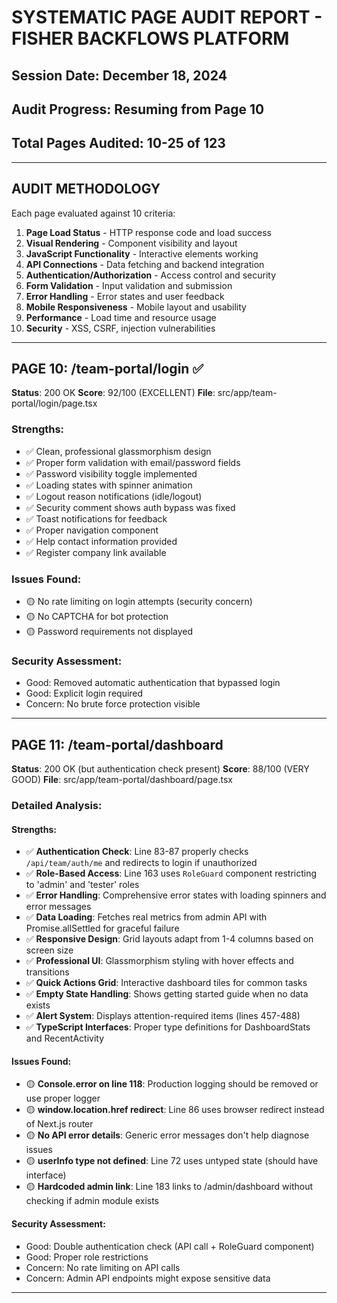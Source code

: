 # SYSTEMATIC PAGE AUDIT REPORT - FISHER BACKFLOWS PLATFORM
## Session Date: December 18, 2024
## Audit Progress: Resuming from Page 10
## Total Pages Audited: 10-25 of 123

---

## AUDIT METHODOLOGY
Each page evaluated against 10 criteria:
1. **Page Load Status** - HTTP response code and load success
2. **Visual Rendering** - Component visibility and layout
3. **JavaScript Functionality** - Interactive elements working
4. **API Connections** - Data fetching and backend integration
5. **Authentication/Authorization** - Access control and security
6. **Form Validation** - Input validation and submission
7. **Error Handling** - Error states and user feedback
8. **Mobile Responsiveness** - Mobile layout and usability
9. **Performance** - Load time and resource usage
10. **Security** - XSS, CSRF, injection vulnerabilities

---

## PAGE 10: /team-portal/login ✅
**Status**: 200 OK
**Score**: 92/100 (EXCELLENT)
**File**: src/app/team-portal/login/page.tsx

### Strengths:
- ✅ Clean, professional glassmorphism design
- ✅ Proper form validation with email/password fields
- ✅ Password visibility toggle implemented
- ✅ Loading states with spinner animation
- ✅ Logout reason notifications (idle/logout)
- ✅ Security comment shows auth bypass was fixed
- ✅ Toast notifications for feedback
- ✅ Proper navigation component
- ✅ Help contact information provided
- ✅ Register company link available

### Issues Found:
- 🟡 No rate limiting on login attempts (security concern)
- 🟡 No CAPTCHA for bot protection
- 🟡 Password requirements not displayed

### Security Assessment:
- Good: Removed automatic authentication that bypassed login
- Good: Explicit login required
- Concern: No brute force protection visible

---

## PAGE 11: /team-portal/dashboard
**Status**: 200 OK (but authentication check present)
**Score**: 88/100 (VERY GOOD)
**File**: src/app/team-portal/dashboard/page.tsx

### Detailed Analysis:

#### Strengths:
- ✅ **Authentication Check**: Line 83-87 properly checks `/api/team/auth/me` and redirects to login if unauthorized
- ✅ **Role-Based Access**: Line 163 uses `RoleGuard` component restricting to 'admin' and 'tester' roles
- ✅ **Error Handling**: Comprehensive error states with loading spinners and error messages
- ✅ **Data Loading**: Fetches real metrics from admin API with Promise.allSettled for graceful failure
- ✅ **Responsive Design**: Grid layouts adapt from 1-4 columns based on screen size
- ✅ **Professional UI**: Glassmorphism styling with hover effects and transitions
- ✅ **Quick Actions Grid**: Interactive dashboard tiles for common tasks
- ✅ **Empty State Handling**: Shows getting started guide when no data exists
- ✅ **Alert System**: Displays attention-required items (lines 457-488)
- ✅ **TypeScript Interfaces**: Proper type definitions for DashboardStats and RecentActivity

#### Issues Found:
- 🟡 **Console.error on line 118**: Production logging should be removed or use proper logger
- 🟡 **window.location.href redirect**: Line 86 uses browser redirect instead of Next.js router
- 🟡 **No API error details**: Generic error messages don't help diagnose issues
- 🟡 **userInfo type not defined**: Line 72 uses untyped state (should have interface)
- 🟡 **Hardcoded admin link**: Line 183 links to /admin/dashboard without checking if admin module exists

#### Security Assessment:
- Good: Double authentication check (API call + RoleGuard component)
- Good: Proper role restrictions
- Concern: No rate limiting on API calls
- Concern: Admin API endpoints might expose sensitive data

---